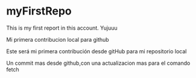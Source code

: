 # myFirstRepo

This is my first report in this account. Yujuuu

Mi primera contribucion local para github 

Este será mi primera contribución desde gitHub para mi repositorio local 

Un commit mas desde github,con una actualizacion mas para el comando fetch 
